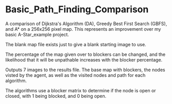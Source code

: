 # Basic_Path_Finding_Comparison
A comparison of Dijkstra's Algorithm (DA), Greedy Best First Search (GBFS), and A* on a 256x256 pixel map. This represents an improvement over my basic A-Star_example project.

The blank map file exists just to give a blank starting image to use.

The percentage of the map given over to blockers can be changed, and the likelihood that it will be unpathable increases with the blocker percentage.

Outputs 7 images to the results file. The base map with blockers, the nodes visted by the agent, as well as the visited nodes and path for each algorithm.

The algorithms use a blocker matrix to determine if the node is open or closed, with 1 being blocked, and 0 being open.
